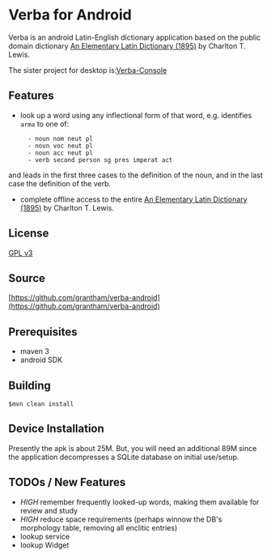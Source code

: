 # Verba for Android
Verba is an android Latin-English dictionary application based on the public
domain dictionary [An Elementary Latin Dictionary (1895)](http://www.archive.org/details/anelementarylat01lewigoog)
by Charlton T. Lewis.

The sister project for desktop is:[Verba-Console](http://magnopere.org/#verba-console)

## Features

- look up a word using any inflectional form of that word, e.g. identifies `arma` to one of:


        - noun nom neut pl
	    - noun voc neut pl
	    - noun acc neut pl
	    - verb second person sg pres imperat act
and leads in the first three cases to the definition of the noun, and in the last case the definition of the verb.

- complete offline access to the entire [An Elementary Latin Dictionary (1895)](http://www.archive.org/details/anelementarylat01lewigoog)
by Charlton T. Lewis.


## License
[GPL v3](http://www.gnu.org/licenses/)

## Source
[https://github.com/grantham/verba-android](https://github.com/grantham/verba-android)

## Prerequisites
- maven 3
- android SDK

## Building

    $mvn clean install

## Device Installation
Presently the apk is about 25M. But, you will need an additional 89M since the application decompresses a SQLite
database on initial use/setup.

## TODOs / New Features

- *HIGH* remember frequently looked-up words, making them available for review and study
- *HIGH* reduce space requirements (perhaps winnow the DB's morphology table, removing all enclitic entries)
- lookup service
- lookup Widget
